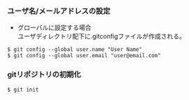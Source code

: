 ### ユーザ名/メールアドレスの設定

- グローバルに設定する場合  
  ユーザディレクトリ配下に.gitconfigファイルが作成される。
 
```
$ git config --global user.name "User Name"
$ git config --global user.email "user@email.com"
```

### gitリポジトリの初期化

```
$ git init
```
